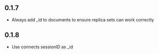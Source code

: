 ## 0.1.7
- Always add _id to documents to ensure replica sets can work correctly

## 0.1.8
- Use connects sessionID as _id
